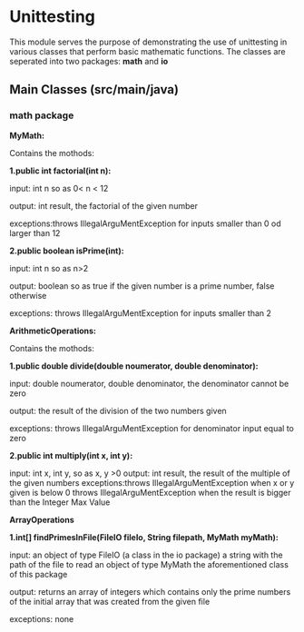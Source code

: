 # Unittesting

This module serves the purpose of demonstrating the use of unittesting in various classes that perform basic mathematic functions.
The classes are seperated into two packages: **math** and **io**

## Main Classes (src/main/java)

### math package 

**MyMath:** 

Contains the mothods:

**1.public int factorial(int n):**

input: int n so as 0< n < 12

output: int result, the factorial of the given number 

exceptions:throws IllegalArguMentException for inputs smaller than 0 od larger than 12

**2.public boolean isPrime(int):** 

input: int n so as n>2

output: boolean so as true if the given number is a prime number, false otherwise

exceptions: throws IllegalArguMentException for inputs smaller than 2

**ArithmeticOperations:** 

Contains the mothods:


**1.public double divide(double noumerator, double denominator):**

input: double noumerator, double denominator, the denominator cannot be zero

output: the result of the division of the two numbers given

exceptions: throws IllegalArguMentException for denominator input equal to zero


**2.public int multiply(int x, int y):**

input: int x, int y, so as x, y >0 
output: int result, the result of the multiple of the given numbers 
exceptions:throws IllegalArguMentException when x or y given is below 0
           throws IllegalArguMentException when the result is bigger than the Integer Max Value

**ArrayOperations**

**1.int[] findPrimesInFile(FileIO fileIo, String filepath, MyMath myMath):**

input: an object of type FileIO (a class in the io package)
       a string with the path of the file to read 
       an object of type MyMath the aforementioned class of this package

output: returns an array of integers which contains only the prime numbers of the initial array that was created from the given file

exceptions: none 




